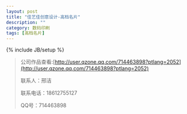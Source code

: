 ```yaml
---
layout: post
title: "佳艺佳创意设计-高档名片"
description: ""
category: 数码印刷
tags: [高档名片]
---
```

{% include JB/setup %}

> 公司作品查看:[http://user.qzone.qq.com/714463898?ptlang=2052](http://user.qzone.qq.com/714463898?ptlang=2052)
>
> 联系人：邢洁
>
> 联系电话：18612755127
>
> QQ号：714463898